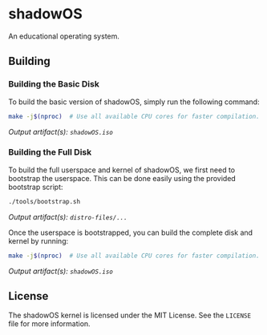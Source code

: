 # shadowOS

An educational operating system.

## Building

### Building the Basic Disk

To build the basic version of shadowOS, simply run the following command:
```sh
make -j$(nproc)  # Use all available CPU cores for faster compilation.
```
*Output artifact(s): `shadowOS.iso`*

### Building the Full Disk

To build the full userspace and kernel of shadowOS, we first need to bootstrap the userspace. This can be done easily using the provided bootstrap script:
```sh
./tools/bootstrap.sh
```
*Output artifact(s): `distro-files/...`*

Once the userspace is bootstrapped, you can build the complete disk and kernel by running:
```sh
make -j$(nproc)  # Use all available CPU cores for faster compilation.
```
*Output artifact(s): `shadowOS.iso`*

## License

The shadowOS kernel is licensed under the MIT License. See the `LICENSE` file for more information.
